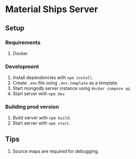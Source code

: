 # Material Ships Server

## Setup

### Requirements

1. Docker

### Development

1. Install dependencies with `npm install`.
1. Create `.env` file using `.env.template` as a template.
1. Start mongodb server instance using `docker compose up`.
1. Start server with `npm dev`.

### Building prod version

1. Build server with `npm build`.
1. Start server with `npm start`.

## Tips

1. Source maps are required for debugging.
